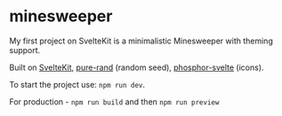 # minesweeper

My first project on SvelteKit is a minimalistic Minesweeper with theming support.

Built on [SvelteKit](https://kit.svelte.dev/),
[pure-rand](https://github.com/dubzzz/pure-rand) (random
seed), [phosphor-svelte](https://github.com/haruaki07/phosphor-svelte)
(icons).

To start the project use:
`npm run dev`.

For production -
`npm run build` and then
`npm run preview`
